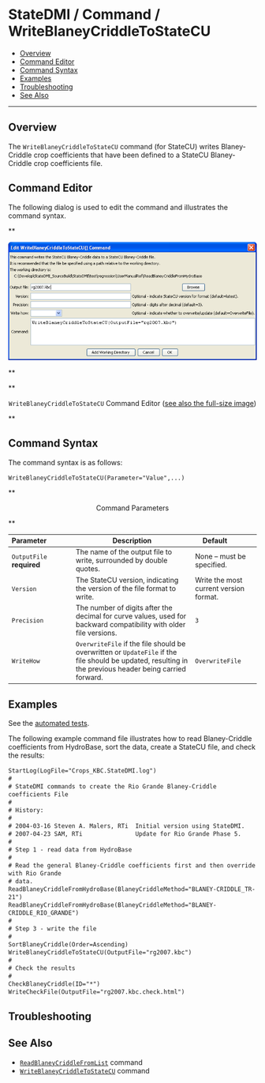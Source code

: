 # StateDMI / Command / WriteBlaneyCriddleToStateCU #

* [Overview](#overview)
* [Command Editor](#command-editor)
* [Command Syntax](#command-syntax)
* [Examples](#examples)
* [Troubleshooting](#troubleshooting)
* [See Also](#see-also)

-------------------------

## Overview ##

The `WriteBlaneyCriddleToStateCU` command (for StateCU)
writes Blaney-Criddle crop coefficients that have been defined to a StateCU Blaney-Criddle crop coefficients file.

## Command Editor ##

The following dialog is used to edit the command and illustrates the command syntax.

**<p style="text-align: center;">
![WriteBlaneyCriddleToStateCU](WriteBlaneyCriddleToStateCU.png)
</p>**

**<p style="text-align: center;">
`WriteBlaneyCriddleToStateCU` Command Editor (<a href="../WriteBlaneyCriddleToStateCU.png">see also the full-size image</a>)
</p>**

## Command Syntax ##

The command syntax is as follows:

```text
WriteBlaneyCriddleToStateCU(Parameter="Value",...)
```
**<p style="text-align: center;">
Command Parameters
</p>**

| **Parameter**&nbsp;&nbsp;&nbsp;&nbsp;&nbsp;&nbsp;&nbsp;&nbsp;&nbsp;&nbsp;&nbsp;&nbsp; | **Description** | **Default**&nbsp;&nbsp;&nbsp;&nbsp;&nbsp;&nbsp;&nbsp;&nbsp;&nbsp;&nbsp; |
| --------------|-----------------|----------------- |
| `OutputFile`<br>**required** | The name of the output file to write, surrounded by double quotes. | None – must be specified. |
| `Version` | The StateCU version, indicating the version of the file format to write. | Write the most current version format. |
| `Precision` | The number of digits after the decimal for curve values, used for backward compatibility with older file versions. | `3` |
| `WriteHow` | `OverwriteFile` if the file should be overwritten or `UpdateFile` if the file should be updated, resulting in the previous header being carried forward. | `OverwriteFile` |

## Examples ##

See the [automated tests](https://github.com/OpenCDSS/cdss-app-statedmi-tree/tree/master/test/regression/commands/WriteBlaneyCriddleToStateCU).

The following example command file illustrates how to read Blaney-Criddle coefficients from HydroBase, sort the data, create a StateCU file, and check the results:

```
StartLog(LogFile="Crops_KBC.StateDMI.log")
#
# StateDMI commands to create the Rio Grande Blaney-Criddle coefficients File
#
# History:
#
# 2004-03-16 Steven A. Malers, RTi  Initial version using StateDMI.
# 2007-04-23 SAM, RTi               Update for Rio Grande Phase 5.
#
# Step 1 - read data from HydroBase
#
# Read the general Blaney-Criddle coefficients first and then override with Rio Grande
# data.
ReadBlaneyCriddleFromHydroBase(BlaneyCriddleMethod="BLANEY-CRIDDLE_TR-21")
ReadBlaneyCriddleFromHydroBase(BlaneyCriddleMethod="BLANEY-CRIDDLE_RIO_GRANDE")
#
# Step 3 - write the file
#
SortBlaneyCriddle(Order=Ascending)
WriteBlaneyCriddleToStateCU(OutputFile="rg2007.kbc")
#
# Check the results
#
CheckBlaneyCriddle(ID="*")
WriteCheckFile(OutputFile="rg2007.kbc.check.html")
```

## Troubleshooting ##

## See Also ##

* [`ReadBlaneyCriddleFromList`](../ReadBlaneyCriddleFromList/ReadBlaneyCriddleFromList.md) command
* [`WriteBlaneyCriddleToStateCU`](../WriteBlaneyCriddleToStateCU/WriteBlaneyCriddleToStateCU.md) command
